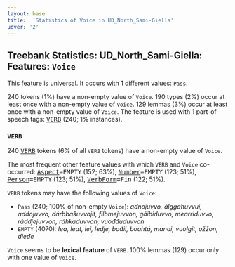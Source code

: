 ```yaml
---
layout: base
title:  'Statistics of Voice in UD_North_Sami-Giella'
udver: '2'
---
```


## Treebank Statistics: UD_North_Sami-Giella: Features: `Voice`

This feature is universal.
It occurs with 1 different values: `Pass`.

240 tokens (1%) have a non-empty value of `Voice`.
190 types (2%) occur at least once with a non-empty value of `Voice`.
129 lemmas (3%) occur at least once with a non-empty value of `Voice`.
The feature is used with 1 part-of-speech tags: <tt><a href="sme_giella-pos-VERB.html">VERB</a></tt> (240; 1% instances).

### `VERB`

240 <tt><a href="sme_giella-pos-VERB.html">VERB</a></tt> tokens (6% of all `VERB` tokens) have a non-empty value of `Voice`.

The most frequent other feature values with which `VERB` and `Voice` co-occurred: <tt><a href="sme_giella-feat-Aspect.html">Aspect</a></tt><tt>=EMPTY</tt> (152; 63%), <tt><a href="sme_giella-feat-Number.html">Number</a></tt><tt>=EMPTY</tt> (123; 51%), <tt><a href="sme_giella-feat-Person.html">Person</a></tt><tt>=EMPTY</tt> (123; 51%), <tt><a href="sme_giella-feat-VerbForm.html">VerbForm</a></tt><tt>=Fin</tt> (122; 51%).

`VERB` tokens may have the following values of `Voice`:

* `Pass` (240; 100% of non-empty `Voice`): <em>adnojuvvo, álggahuvvui, addojuvvo, dárbbašuvvojit, filbmejuvvon, gáibiduvvo, mearriduvvo, ráddjejuvvon, ráhkaduvvon, vuođđuduvvon</em>
* `EMPTY` (4070): <em>lea, leat, lei, ledje, bođii, boahtá, manai, vuolgit, ožžon, dieđe</em>

`Voice` seems to be **lexical feature** of `VERB`. 100% lemmas (129) occur only with one value of `Voice`.

